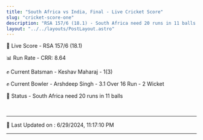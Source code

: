 ```yaml
---
title: "South Africa vs India, Final - Live Cricket Score"
slug: "cricket-score-one"
description: "RSA 157/6 (18.1) - South Africa need 20 runs in 11 balls."
layout: "../../layouts/PostLayout.astro"
---
```


🔴 Live Score - RSA 157/6 (18.1)  

📊 Run Rate - CRR: 8.64  

✊ Current Batsman - Keshav Maharaj - 1(3)  

✊ Current Bowler - Arshdeep Singh - 3.1 Over 16 Run - 2 Wicket  

📑 Status - South Africa need 20 runs in 11 balls

<br />

***

📝 Last Updated on : 6/29/2024, 11:17:10 PM

***

